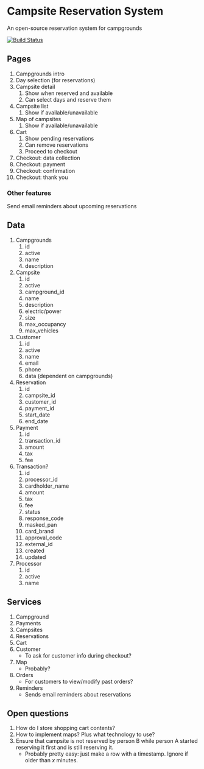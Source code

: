 # Campsite Reservation System

An open-source reservation system for campgrounds

[![Build Status](https://travis-ci.org/cberes/campsites.svg?branch=master)](https://travis-ci.org/cberes/campsites)

## Pages

1. Campgrounds intro
1. Day selection (for reservations)
1. Campsite detail
   1. Show when reserved and available
   1. Can select days and reserve them
1. Campsite list
   1. Show if available/unavailable
1. Map of campsites
   1. Show if available/unavailable
1. Cart
   1. Show pending reservations
   1. Can remove reservations
   1. Proceed to checkout
1. Checkout: data collection
1. Checkout: payment
1. Checkout: confirmation
1. Checkout: thank you

### Other features

Send email reminders about upcoming reservations

## Data

1. Campgrounds
   1. id
   1. active
   1. name
   1. description
1. Campsite
   1. id
   1. active
   1. campground_id
   1. name
   1. description
   1. electric/power
   1. size
   1. max_occupancy
   1. max_vehicles
1. Customer
   1. id
   1. active
   1. name
   1. email
   1. phone
   1. data (dependent on campgrounds)
1. Reservation
   1. id
   1. campsite_id
   1. customer_id
   1. payment_id
   1. start_date
   1. end_date
1. Payment
   1. id
   1. transaction_id
   1. amount
   1. tax
   1. fee
1. Transaction?
   1. id
   1. processor_id
   1. cardholder_name
   1. amount
   1. tax
   1. fee
   1. status
   1. response_code
   1. masked_pan
   1. card_brand
   1. approval_code
   1. external_id
   1. created
   1. updated
1. Processor
   1. id
   1. active
   1. name

## Services

1. Campground
1. Payments
1. Campsites
1. Reservations 
1. Cart
1. Customer
   * To ask for customer info during checkout?
1. Map
   * Probably?
1. Orders
   * For customers to view/modify past orders?
1. Reminders
   * Sends email reminders about reservations

## Open questions

1. How do I store shopping cart contents?
1. How to implement maps? Plus what technology to use?
1. Ensure that campsite is not reserved by person B while person A started reserving it first and is still reserving it.
   * Probably pretty easy: just make a row with a timestamp. Ignore if older than *x* minutes.

